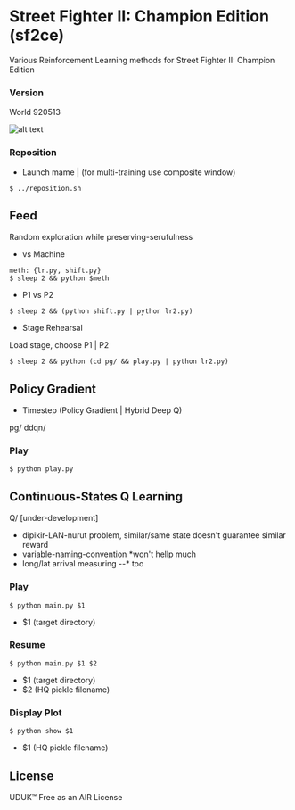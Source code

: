 # Street Fighter II: Champion Edition (sf2ce)

Various Reinforcement Learning methods for Street Fighter II: Champion Edition

### Version

World 920513

![alt text](https://raw.githubusercontent.com/soundbooze/soundbooze-mame/master/sf2ce/obsolete/sync/noise/sf2.png "sf2ce")

### Reposition

- Launch mame | (for multi-training use composite window)

```
$ ../reposition.sh
```

## Feed

Random exploration while preserving-serufulness

- vs Machine

```
meth: {lr.py, shift.py}
$ sleep 2 && python $meth
```

- P1 vs P2

```
$ sleep 2 && (python shift.py | python lr2.py)
```

- Stage Rehearsal

Load stage, choose P1 | P2

```
$ sleep 2 && python (cd pg/ && play.py | python lr2.py)

```

## Policy Gradient

- Timestep (Policy Gradient | Hybrid Deep Q)

pg/ ddqn/

### Play

```
$ python play.py
```

## Continuous-States Q Learning

Q/ [under-development]

- dipikir-LAN-nurut problem, similar/same state doesn't guarantee similar reward
- variable-naming-convention *won't hellp much
- long/lat arrival measuring  --* too

### Play

```
$ python main.py $1
```

- $1 (target directory)

### Resume

```
$ python main.py $1 $2
```  

- $1 (target directory)
- $2 (HQ pickle filename)

### Display Plot

```
$ python show $1
```

- $1 (HQ pickle filename)

## License

UDUK™ Free as an AIR License
